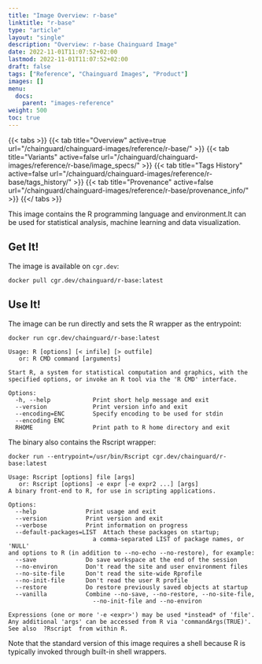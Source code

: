 ```yaml
---
title: "Image Overview: r-base"
linktitle: "r-base"
type: "article"
layout: "single"
description: "Overview: r-base Chainguard Image"
date: 2022-11-01T11:07:52+02:00
lastmod: 2022-11-01T11:07:52+02:00
draft: false
tags: ["Reference", "Chainguard Images", "Product"]
images: []
menu:
  docs:
    parent: "images-reference"
weight: 500
toc: true
---
```


{{< tabs >}}
{{< tab title="Overview" active=true url="/chainguard/chainguard-images/reference/r-base/" >}}
{{< tab title="Variants" active=false url="/chainguard/chainguard-images/reference/r-base/image_specs/" >}}
{{< tab title="Tags History" active=false url="/chainguard/chainguard-images/reference/r-base/tags_history/" >}}
{{< tab title="Provenance" active=false url="/chainguard/chainguard-images/reference/r-base/provenance_info/" >}}
{{</ tabs >}}



<!--overview:start-->
This image contains the R programming language and environment.It can be used for statistical analysis, machine learning and data visualization.
<!--overview:end-->

<!--getting:start-->
## Get It!
The image is available on `cgr.dev`:

```
docker pull cgr.dev/chainguard/r-base:latest
```
<!--getting:end-->

<!--body:start-->
## Use It!

The image can be run directly and sets the R wrapper as the entrypoint:

```shell
docker run cgr.dev/chainguard/r-base:latest

Usage: R [options] [< infile] [> outfile]
   or: R CMD command [arguments]

Start R, a system for statistical computation and graphics, with the
specified options, or invoke an R tool via the 'R CMD' interface.

Options:
  -h, --help            Print short help message and exit
  --version             Print version info and exit
  --encoding=ENC        Specify encoding to be used for stdin
  --encoding ENC
  RHOME                 Print path to R home directory and exit
```

The binary also contains the Rscript wrapper:

```shell
docker run --entrypoint=/usr/bin/Rscript cgr.dev/chainguard/r-base:latest

Usage: Rscript [options] file [args]
   or: Rscript [options] -e expr [-e expr2 ...] [args]
A binary front-end to R, for use in scripting applications.

Options:
  --help              Print usage and exit
  --version           Print version and exit
  --verbose           Print information on progress
  --default-packages=LIST  Attach these packages on startup;
                        a comma-separated LIST of package names, or 'NULL'
and options to R (in addition to --no-echo --no-restore), for example:
  --save              Do save workspace at the end of the session
  --no-environ        Don't read the site and user environment files
  --no-site-file      Don't read the site-wide Rprofile
  --no-init-file      Don't read the user R profile
  --restore           Do restore previously saved objects at startup
  --vanilla           Combine --no-save, --no-restore, --no-site-file,
                        --no-init-file and --no-environ

Expressions (one or more '-e <expr>') may be used *instead* of 'file'.
Any additional 'args' can be accessed from R via 'commandArgs(TRUE)'.
See also  ?Rscript  from within R.
```

Note that the standard version of this image requires a shell because R is typically
invoked through built-in shell wrappers.
<!--body:end-->

